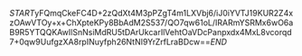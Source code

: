$START$yFQmqCkeFC4D+2zQdXt4M3pPZgT4m1LXVbj6/iJ0iYVTJ19KUR2Z4xzOAwVTOy+x+ChXpteKPy8BbAdM2S537/QO7qw61oL/IRARmYSRMx6wO6aB9R5YTQQKAwIlSnNsiMdRU5tDArUkcarIlVehtOaVDcPanpxdx4MxL8vcorqd7+0qw9UufgzXA8rpINuyfph26NtNI9YrZrfLraBDcw==$END$